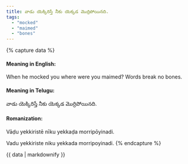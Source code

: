 ```yaml
---
title: వాడు యెక్కిరిస్తే నీకు యెక్కడ మొర్రిపోయినది.
tags:
  - "mocked"
  - "maimed"
  - "bones"
---
```


{% capture data %}
#### Meaning in English:
When he mocked you where were you maimed?
Words break no bones.

#### Meaning in Telugu:
వాడు యెక్కిరిస్తే నీకు యెక్కడ మొర్రిపోయినది.

#### Romanization:
Vāḍu yekkiristē nīku yekkaḍa morripōyinadi.

Vadu yekkiriste niku yekkada morripoyinadi.
{% endcapture %}

{{ data | markdownify }}

